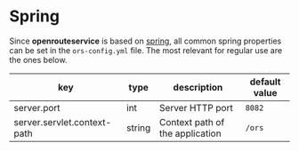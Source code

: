 # Spring

Since **openrouteservice** is based on [spring](https://docs.spring.io/spring-boot/docs/current/reference/html/application-properties.html), all common
spring properties can be set in the `ors-config.yml` file. The most relevant for regular use are the ones below.

| key                         | type   | description                     | default value |
|-----------------------------|--------|---------------------------------|---------------|
| server.port                 | int    | Server HTTP port                | `8082`        |
| server.servlet.context-path | string | Context path of the application | `/ors`        |
